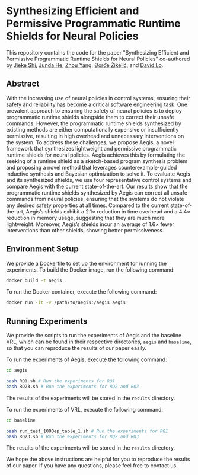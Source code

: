 # Synthesizing Efficient and Permissive Programmatic Runtime Shields for Neural Policies

This repository contains the code for the paper "Synthesizing Efficient and Permissive Programmatic Runtime Shields for Neural Policies" co-authored by [Jieke Shi](https://jiekeshi.github.io), [Junda He](https://jundahe.notion.site/Junda-He-ab59db5a4604450dadd66591c1c357da), [Zhou Yang](https://yangzhou6666.github.io), [Ðorđe Žikelić](https://djordjezikelic.github.io), and [David Lo](http://www.mysmu.edu/faculty/davidlo/).

## Abstract

With the increasing use of neural policies in control systems, ensuring their safety and reliability has become a critical software engineering task. One prevalent approach to ensuring the safety of neural policies is to deploy programmatic runtime shields alongside them to correct their unsafe commands. However, the programmatic runtime shields synthesized by existing methods are either computationally expensive or insufficiently permissive, resulting in high overhead and unnecessary interventions on the system. To address these challenges, we propose Aegis, a novel framework that synthesizes lightweight and permissive programmatic runtime shields for neural policies. Aegis achieves this by formulating the seeking of a runtime shield as a sketch-based program synthesis problem and proposing a novel method that leverages counterexample-guided inductive synthesis and Bayesian optimization to solve it. To evaluate Aegis and its synthesized shields, we use four representative control systems and compare Aegis with the current state-of-the-art. Our results show that the programmatic runtime shields synthesized by Aegis can correct all unsafe commands from neural policies, ensuring that the systems do not violate any desired safety properties at all times. Compared to the current state-of-the-art, Aegis’s shields exhibit a 2.1× reduction in time overhead and a 4.4× reduction in memory usage, suggesting that they are much more lightweight. Moreover, Aegis’s shields incur an average of 1.6× fewer interventions than other shields, showing better permissiveness.

## Environment Setup

We provide a Dockerfile to set up the environment for running the experiments. To build the Docker image, run the following command:

```bash
docker build -t aegis .
```

To run the Docker container, execute the following command:

```bash
docker run -it -v /path/to/aegis:/aegis aegis
```

## Running Experiments

We provide the scripts to run the experiments of Aegis and the baseline VRL, which can be found in their respective directories, `aegis` and `baseline`, so that you can reproduce the results of our paper easily.

To run the experiments of Aegis, execute the following command:

```bash
cd aegis

bash RQ1.sh # Run the experiments for RQ1
bash RQ23.sh # Run the experiments for RQ2 and RQ3
```
The results of the experiments will be stored in the `results` directory.

To run the experiments of VRL, execute the following command:

```bash
cd baseline

bash run_test_1000ep_table_1.sh # Run the experiments for RQ1
bash RQ23.sh # Run the experiments for RQ2 and RQ3
```

The results of the experiments will be stored in the `results` directory.

We hope the above instructions are helpful for you to reproduce the results of our paper. If you have any questions, please feel free to contact us.
